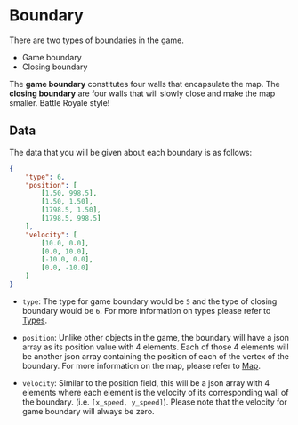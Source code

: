 # Boundary

There are two types of boundaries in the game.

* Game boundary
* Closing boundary

The **game boundary** constitutes four walls that encapsulate the map. The **closing boundary** are four walls that will
slowly close and make the map smaller. Battle Royale style!

## Data

The data that you will be given about each boundary is as follows:

```json
{
    "type": 6, 
    "position": [
        [1.50, 998.5],
        [1.50, 1.50],
        [1798.5, 1.50],
        [1798.5, 998.5]
    ], 
    "velocity": [
        [10.0, 0.0],
        [0.0, 10.0],
        [-10.0, 0.0],
        [0.0, -10.0]
    ]
}
```

* `type`: The type for game boundary would be `5` and the type of closing boundary would be `6`. For more information on
types please refer to [Types](../game_logic/types.md).

* `position`: Unlike other objects in the game, the boundary will have a json array as its position value with 4
elements. Each of those 4 elements will be another json array containing the position of each of the vertex of the
boundary. For more information on the map, please refer to [Map](../game_logic/map.md).

* `velocity`: Similar to the position field, this will be a json array with 4 elements where each element is the
velocity of its corresponding wall of the boundary. (i.e. `[x_speed, y_speed]`). Please note that the velocity for game
boundary will always be zero.
